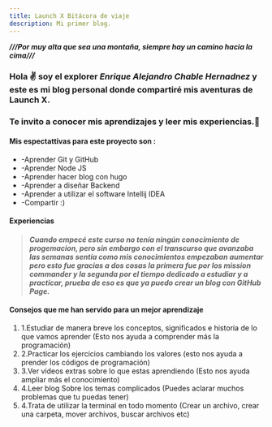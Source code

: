 ```yaml
---
title: Launch X Bitácora de viaje
description: Mi primer blog.
---
```


***///Por muy alta que sea una montaña, siempre hay un camino hacia la cima///***

### Hola ✌️  soy el explorer *Enrique Alejandro Chable Hernadnez* y este es mi blog personal donde compartiré mis aventuras de Launch X.

### Te invito a conocer mis aprendizajes y leer mis experiencias.🚀

#### Mis espectattivas para este proyecto son :

- -Aprender Git y GitHub
- -Aprender Node JS 
- -Aprender hacer blog con hugo
- -Aprender a diseñar Backend
- -Aprender a utilizar el software Intellij IDEA
- -Compartir :)

#### Experiencias 

> #### *Cuando empecé este curso no tenía ningún conocimiento de progemacion, pero sin embargo con el transcurso que avanzaba las semanas  sentía como mis conocimientos    empezaban aumentar pero esto fue gracias a dos cosas la primera fue por los mission commander y la segunda por el tiempo dedicado a estudiar y a practicar, prueba de  eso es que ya puedo crear un blog con GitHub Page.* 

#### Consejos que me han servido para un mejor aprendizaje 
1. 1.Estudiar de manera breve los conceptos, significados e historia de lo que vamos aprender (Esto nos ayuda a comprender más la programación)
2. 2.Practicar los ejercicios cambiando los valores (esto nos ayuda a prender los códigos de programación)
3. 3.Ver videos extras sobre lo que estas aprendiendo (Esto nos ayuda ampliar más el conocimiento)
4. 4.Leer blog Sobre los temas complicados (Puedes aclarar muchos problemas que tu puedas tener)
5. 4.Trata de utilizar la terminal en todo momento (Crear un archivo, crear una carpeta, mover archivos, buscar archivos etc)






